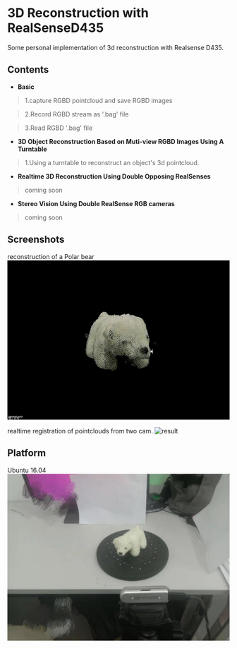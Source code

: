 # 3D Reconstruction with RealSenseD435
Some personal implementation of 3d reconstruction with Realsense D435.

## Contents
* **Basic**
> 1.capture RGBD pointcloud and save RGBD images

> 2.Record RGBD stream as '.bag' file

> 3.Read RGBD '.bag' file
* **3D Object Reconstruction Based on Muti-view RGBD Images Using A Turntable**
> 1.Using a turntable to reconstruct an object's 3d pointcloud.

* **Realtime 3D Reconstruction Using Double Opposing RealSenses**
> coming soon
* **Stereo Vision Using Double RealSense RGB cameras**
> coming soon

## Screenshots
reconstruction of a Polar bear
![result](./Doc/bear.gif)


realtime registration of pointclouds from two cam.
![result](./Doc/doubleCam.gif)

## Platform
Ubuntu 16.04
![result](./Doc/work_platform.jpg)

